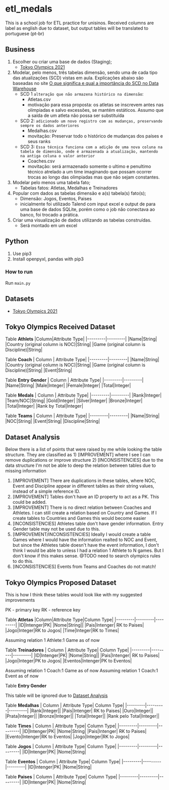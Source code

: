 # etl_medals

This is a school job for ETL practice for unisinos. Received columns are label as english due to dataset, but output tables will be translated to portuguese (pt-br)

## Business

1. Escolher ou criar uma base de dados (Staging); 
    - [Tokyo Olympics 2021](https://www.kaggle.com/arjunprasadsarkhel/2021-olympics-in-tokyo)
1. Modelar, pelo menos, três tabelas dimensão, sendo uma de cada tipo das atualizações (SCD) vistas em aula. Explicações abaixo são baseadas no site [O que significa e qual a importância do SCD no Data Warehouse](https://canaltech.com.br/infra/O-que-significa-e-qual-a-importancia-do-SCD-no-Data-Warehouse/)
    - SCD 1 `alteração que não armazena histórico na dimensão`:
        - Atletas.csv
        - motivação para essa proposta: os atletas se inscrevem antes nas olimpiadas e salvo excessões, se mantém estáticos. Assumo que a saída de um atleta não possa ser substituída
    - SCD 2: `adicionado um novo registro com as mudanças, preservando sempre os dados anteriores`
        - Medalhas.csv
        - movitação: Preservar todo o histórico de mudanças dos países e seus ranks
    - SCD 3: `Essa técnica funciona com a adição de uma nova coluna na tabela de dimensão, onde é armazenada a atualização, mantendo na antiga coluna o valor anterior`
        - Coaches.csv
        - movitação: será armazenado somente o ultimo e penultimo técnico atrelado a um time imaginando que possam ocorrer trocas ao longo das olimpiadas mas que não sejam constantes.
1. Modelar pelo menos uma tabela fato; 
    - Tabelas fatos: Atletas, Medalhas e Treinadores
1. Popular com dados as tabelas dimensão e a(s) tabela(s) fato(s); 
    - Dimensão: Jogos, Eventos, Paises
    - inicialmente foi utilizado Talend com input excel e output de para uma base de dados SQLite, porém como o job não conectava ao banco, foi trocado a prática.
1. Criar uma visualização de dados utilizando as tabelas construídas.  
    - Será montado em um excel

## Python

1. Use pip3
1. Install openpyxl, pandas with pip3
### How to run

Run `main.py`

## Datasets

- [Tokyo Olympics 2021](https://www.kaggle.com/arjunprasadsarkhel/2021-olympics-in-tokyo)

## Tokyo Olympics Received Dataset

Table **Athlets**
|Column|Attribute Type| 
|---------|---------|
|Name|String|
|Country (original column is NOC)|String|
|Game (original column is Discipline)|String|

Table **Coach**
| Column | Attribute Type| 
|---------|---------|
|Name|String|
|Country (original column is NOC)|String|
|Game (original column is Discipline)|String|
|Event|String|

Table **Entry Gender**
| Column | Attribute Type| 
|---------|---------|
|Name|String|
|Male|Integer|
|Female|Integer|
|Total|Integer|

Table **Medals**
| Column | Attribute Type| 
|---------|---------|
|Rank|Integer|
|Team/NOC|String|
|Gold|Integer|
|Silver|Integer|
|Bronze|Integer|
|Total|Integer|
|Rank by Total|Integer|

Table **Teams**
| Column | Attribute Type| 
|---------|---------|
|Name|String|
|NOC|String|
|Event|String|
|Discipline|String|

## Dataset Analysis

Below there is a list of points that were raised by me while looking the table structure. They are classified as 1) [IMPROVEMENT] where I see I can remove duplications or improve structure 2) [INCONSISTENCIES] due to the data structure I'm not be able to deep the relation between tables due to missing information 

1. [IMPROVEMENT] There are duplications in these tables, where NOC, Event and Discipline appear in different tables as their string values, instead of a simple reference ID.
2. [IMPROVEMENT] Tables don't have an ID property to act as a PK. This could be added.
3. [IMPROVEMENT] There is no direct relation between Coaches and Athletes. I can still create a relation based on Country and Games. If I create tables to Countries and Games this would become easier
4. [INCONSISTENCIES] Athletes table don't have gender information. Entry Gender table may not be used due to this.
5. [IMPROVEMENT/INCONSISTENCIES] Ideally I would create a table Games where I would have the information realted to NOC and Event, but since the Athletes table doesn't have the event information, I don't think I would be able to unless I had a relation 1 Athlete to N games. But I don't know if this makes sense. @TODO need to search olympics rules to do this.
6. [INCONSISTENCIES] Events from Teams and Coaches do not match!

## Tokyo Olympics Proposed Dataset

This is how I think these tables would look like with my suggested improvements

PK - primary key
RK - reference key

Table **Atletas**
|Column|Attribute Type|Column Type| 
|---------|---------|---------|
|ID|Intenger|PK|
|Nome|String||
|Pais|Intenger| RK to Paises|
|Jogo|Integer|RK to Jogos|
|Time|Integer|RK to Times|

Assuming relation 1 Athlete:1 Game as of now

Table **Treinadores**
| Column | Attribute Type| Column Type| 
|---------|---------|---------|
|ID|Intenger|PK|
|Nome|String||
|Pais|Intenger| RK to Paises|
|Jogo|Integer|PK to Jogos|
|Eventos|Intenger|PK to Eventos|

Assuming relation 1 Coach:1 Game as of now
Assuming relation 1 Coach:1 Event as of now

Table **Entry Gender**

This table will be ignored due to [Dataset Analysis](#dataset-analysis)

Table **Medalhas**
| Column | Attribute Type| Column Type| 
|---------|---------|---------|
|Rank|Integer||
|Pais|Intenger| RK to Paises|
|Ouro|Integer||
|Prata|Integer||
|Bronze|Integer||
|Total|Integer||
|Rank pelo Total|Integer||

Table **Times**
| Column | Attribute Type| Column Type| 
|---------|---------|---------|
|ID|Intenger|PK|
|Nome|String|
|Pais|Intenger| RK to Paises|
|Evento|Intenger|RK to Eventos|
|Jogo|Integer|RK to Jogos|

Table **Jogos**
| Column | Attribute Type| Column Type| 
|---------|---------|---------|
|ID|Intenger|PK|
|Nome|String|

Table **Eventos**
| Column | Attribute Type| Column Type| 
|---------|---------|---------|
|ID|Intenger|PK|
|Nome|String|

Table **Paises**
| Column | Attribute Type| Column Type| 
|---------|---------|---------|
|ID|Intenger|PK|
|Nome|String|
